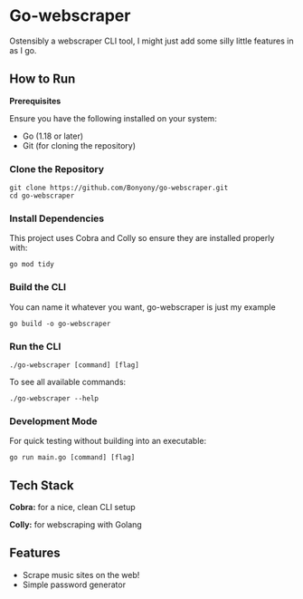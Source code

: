# Go-webscraper

Ostensibly a webscraper CLI tool, I might just add some silly little features in as I go.

## How to Run

**Prerequisites**

Ensure you have the following installed on your system:

- Go (1.18 or later)
- Git (for cloning the repository)

### Clone the Repository

```
git clone https://github.com/Bonyony/go-webscraper.git
cd go-webscraper
```

### Install Dependencies

This project uses Cobra and Colly so ensure they are installed properly with:

```
go mod tidy
```

### Build the CLI

You can name it whatever you want, go-webscraper is just my example

```
go build -o go-webscraper
```

### Run the CLI

```
./go-webscraper [command] [flag]
```

To see all available commands:

```
./go-webscraper --help
```

### Development Mode

For quick testing without building into an executable:

```
go run main.go [command] [flag]
```

## Tech Stack

**Cobra:** for a nice, clean CLI setup

**Colly:** for webscraping with Golang

## Features

- Scrape music sites on the web!
- Simple password generator
